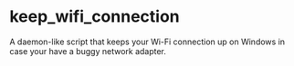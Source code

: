 # keep_wifi_connection
A daemon-like script that keeps your Wi-Fi connection up on Windows in case your have a buggy network adapter.
